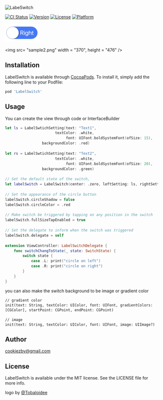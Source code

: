 ![LabeSwitch](https://github.com/Tobaloidee/LabelSwitch/blob/master/logo/logotype-a-05.png)

[![CI Status](http://img.shields.io/travis/Cookiezby/LabelSwitch.svg?style=flat)](https://travis-ci.org/Cookiezby/LabelSwitch)
[![Version](https://img.shields.io/cocoapods/v/LabelSwitch.svg?style=flat)](http://cocoapods.org/pods/LabelSwitch)
[![License](https://img.shields.io/cocoapods/l/LabelSwitch.svg?style=flat)](http://cocoapods.org/pods/LabelSwitch)
[![Platform](https://img.shields.io/cocoapods/p/LabelSwitch.svg?style=flat)](http://cocoapods.org/pods/LabelSwitch)

<img src="sample.gif" width="112" height="61" />

<img src= "sample2.png" width = "370", height = "476" />

## Installation

LabelSwitch is available through [CocoaPods](http://cocoapods.org). To install
it, simply add the following line to your Podfile:

```ruby
pod 'LabelSwitch'
```

## Usage

You can create the view through code or InterfaceBuilder

```swift
let ls = LabelSwtichSetting(text: "Text1",
                       textColor: .white,
                            font: UIFont.boldSystemFont(ofSize: 15),
                 backgroundColor: .red)
        
let rs = LabelSwtichSetting(text: "Text2",
                       textColor: .white,
                            font: UIFont.boldSystemFont(ofSize: 20),
                 backgroundColor: .green)

// Set the default state of the switch,
let labelSwitch = LabelSwitch(center: .zero, leftSetting: ls, rightSetting: rs, defaultState: .L)

// Set the appearance of the circle button
labelSwitch.circleShadow = false
labelSwitch.circleColor = .red

// Make switch be triggered by tapping on any position in the switch
labelSwitch.fullSizeTapEnabled = true

// Set the delegate to inform when the switch was triggered
labelSwitch.delegate = self

extension ViewController: LabelSwitchDelegate {
    func switchChangToState(_ state: SwitchState) {
        switch state {
            case .L: print("circle on left")
            case .R: print("circle on right")
        }
    }
}

```

you can also make the switch background to be image or gradient color
```
// gradient color
init(text: String, textColor: UIColor, font: UIFont, gradientColors: [CGColor], startPoint: CGPoint, endPoint: CGPoint)

// image
init(text: String, textColor: UIColor, font: UIFont, image: UIImage?)
```

## Author

cookiezby@gmail.com

## License

LabelSwitch is available under the MIT license. See the LICENSE file for more info.

logo by [@Tobaloidee](https://github.com/Tobaloidee)
